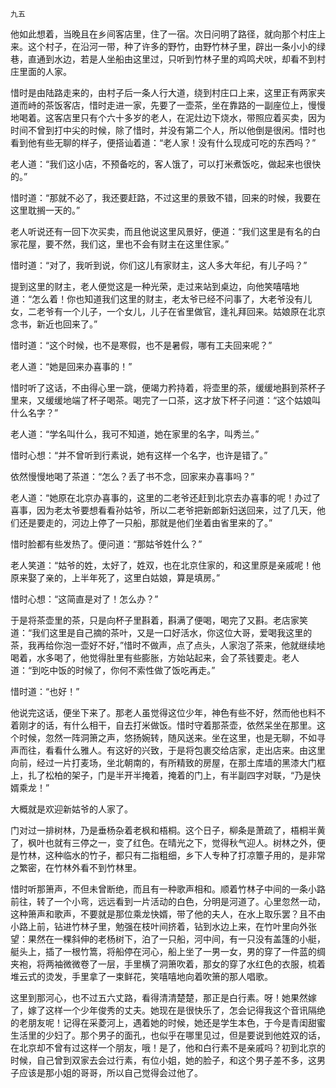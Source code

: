     九五 

   他如此想着，当晚且在乡间客店里，住了一宿。次日问明了路径，就向那个村庄上来。这个村子，在沿河一带，种了许多的野竹，由野竹林子里，辟出一条小小的绿巷，直通到水边，若是人坐船由这里过，只听到竹林子里的鸡鸣犬吠，却看不到村庄里面的人家。

   惜时是由陆路走来的，由村子后一条人行大道，绕到村庄口上来，这里正有两家夹道而峙的茶饭客店，惜时走进一家，先要了一壶茶，坐在靠路的一副座位上，慢慢地喝着。这客店里只有个六十多岁的老人，在泥灶边下烧水，带照应着买卖，因为时间不曾到打中尖的时候，除了惜时，并没有第二个人，所以他倒是很闲。惜时也看到他有些无聊的样子，便搭讪着道：“老人家！没有什么现成可吃的东西吗？”

   老人道：“我们这小店，不预备吃的，客人饿了，可以打米煮饭吃，做起来也很快的。”

   惜时道：“那就不必了，我还要赶路，不过这里的景致不错，回来的时候，我要在这里耽搁一天的。”

   老人听说还有一回下次买卖，而且他说这里风景好，便道：“我们这里是有名的白家花屋，要不然，我们这，里也不会有财主在这里住家。”

   惜时道：“对了，我听到说，你们这儿有家财主，这人多大年纪，有儿子吗？”

   提到这里的财主，老人便觉这是一种光荣，走过来站到桌边，向他笑嘻嘻地道：“怎么着！你也知道我们这里的财主，老太爷已经不问事了，大老爷没有儿女，二老爷有一个儿子，一个女儿，儿子在省里做官，逢礼拜回来。姑娘原在北京念书，新近也回来了。”

   惜时道：“这个时候，也不是寒假，也不是暑假，哪有工夫回来呢？”

   老人道：“她是回来办喜事的！”

   惜时听了这话，不由得心里一跳，便竭力矜持着，将壶里的茶，缓缓地斟到茶杯子里来，又缓缓地端了杯子喝茶。喝完了一口茶，这才放下杯子问道：“这个姑娘叫什么名字？”

   老人道：“学名叫什么，我可不知道，她在家里的名字，叫秀兰。”

   惜时心想：“并不曾听到行素说，她有这样一个名字，也许是错了。”

   依然慢慢地喝了茶道：“怎么？丢了书不念，回家来办喜事吗？”

   老人道：“她原在北京办喜事的，这里的二老爷还赶到北京去办喜事的呢！办过了喜事，因为老太爷要想看看孙姑爷，所以二老爷把新郎新妇送回来，过了几天，他们还是要走的，河边上停了一只船，那就是他们坐着由省里来的了。”

   惜时脸都有些发热了。便问道：“那姑爷姓什么？”

   老人笑道：“姑爷的姓，太好了，姓双，也在北京住家的，和这里原是亲戚呢！他原来娶了亲的，上半年死了，这里白姑娘，算是填房。”

   惜时心想：“这简直是对了！怎么办？”

   于是将茶壶里的茶，只是向杯子里斟着，斟满了便喝，喝完了又斟。老店家笑道：“我们这里是自己摘的茶叶，又是一口好活水，你这位大哥，爱喝我这里的茶，我再给你泡一壶好不好，”惜时不做声，点了点头，人家泡了茶来，他就继续地喝着，水多喝了，他觉得肚里有些膨胀，方始站起来，会了茶钱要走。老人道：“到吃中饭的时候了，你何不索性做了饭吃再走。”

   惜时道：“也好！”

   他说完这话，便坐下来了。那老人虽觉得这位少年，神色有些不好，然而他也料不着刚才的话，有什么相干，自去打米做饭。惜时守着那茶壶，依然呆坐在那里。这个时候，忽然一阵洞箫之声，悠扬婉转，随风送来。坐在这里，也是无聊，不如寻声而往，看看什么雅人。有这好的兴致，于是将包裹交给店家，走出店来。由这里向前，经过一片打麦场，坐北朝南的，有所精致的房屋，在那土库墙的黑漆大门框上，扎了松柏的架子，门是半开半掩着，掩着的门上，有半副四字对联，“乃是快婿乘龙！”

   大概就是欢迎新姑爷的人家了。

   门对过一排树林，乃是垂杨杂着老枫和梧桐。这个日子，柳条是萧疏了，梧桐半黄了，枫叶也就有三停之一，变了红色。在晴光之下，觉得秋气迎人。树林之外，便是竹林，这种临水的竹子，都只有二指粗细，乡下人专种了打凉簟子用的，是非常之繁密，在竹林外看不到竹林里。

   惜时听那箫声，不但未曾断绝，而且有一种歌声相和。顺着竹林子中间的一条小路前往，转了一个小弯，远远看到一片活动的白色，分明是河道了。心里忽然一动，这种箫声和歌声，不要就是那位乘龙快婿，带了他的夫人，在水上取乐罢？且不由小路上前，钻进竹林子里，勉强在枝叶间挤着，钻到水边上来，在竹叶里向外张望：果然在一棵斜伸的老杨树下，泊了一只船，河中间，有一只没有盖篷的小艇，艇头上，插了一根竹篙，将船停在河心，船上坐了一男一女，男的穿了一件蓝的绸夹袍，将两袖微微卷了一层，手里横了洞箫吹着，那女的穿了水红色的衣服，梳着堆云式的烫发，手里拿了一束鲜花，笑嘻嘻地向着吹箫的那人唱歌。

   这里到那河心，也不过五六丈路，看得清清楚楚，那正是白行素。呀！她果然嫁了，嫁了这样一个少年俊秀的丈夫。她现在是很快乐了，怎会记得我这个音讯隔绝的老朋友呢！记得在采菱河上，遇着她的时候，她还是学生本色，于今是青闺甜蜜生活里的少妇了。那个男子的面孔，也似乎在哪里见过，但是要说到他姓双的话，在北京却不曾有过这样一个朋友，哦！是了，他和白行素不是亲戚吗？初到北京的时候，自己曾到双家去会过行素，有位小姐，她的脸子，和这个男子差不多，这男子应该是那小姐的哥哥，所以自己觉得会过他了。

